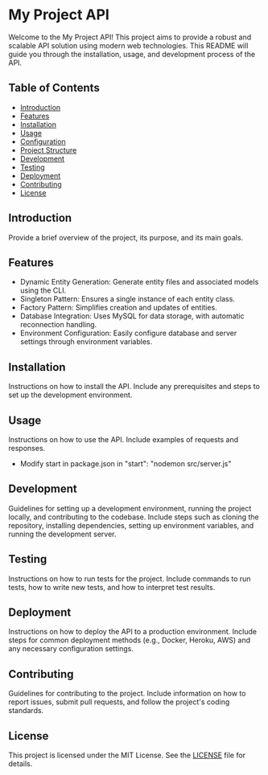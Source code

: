 # My Project API

Welcome to the My Project API! This project aims to provide a robust and scalable API solution using modern web technologies. This README will guide you through the installation, usage, and development process of the API.

## Table of Contents

- [Introduction](#introduction)
- [Features](#features)
- [Installation](#installation)
- [Usage](#usage)
- [Configuration](#configuration)
- [Project Structure](#project-structure)
- [Development](#development)
- [Testing](#testing)
- [Deployment](#deployment)
- [Contributing](#contributing)
- [License](#license)

## Introduction

Provide a brief overview of the project, its purpose, and its main goals.

## Features

- Dynamic Entity Generation: Generate entity files and associated models using the CLI.
- Singleton Pattern: Ensures a single instance of each entity class.
- Factory Pattern: Simplifies creation and updates of entities.
- Database Integration: Uses MySQL for data storage, with automatic reconnection handling.
- Environment Configuration: Easily configure database and server settings through environment variables.

## Installation

Instructions on how to install the API. Include any prerequisites and steps to set up the development environment.

## Usage

Instructions on how to use the API. Include examples of requests and responses.

- Modify start in package.json in "start": "nodemon src/server.js" 

## Development

Guidelines for setting up a development environment, running the project locally, and contributing to the codebase. Include steps such as cloning the repository, installing dependencies, setting up environment variables, and running the development server.

## Testing 

Instructions on how to run tests for the project. Include commands to run tests, how to write new tests, and how to interpret test results.

## Deployment

Instructions on how to deploy the API to a production environment. Include steps for common deployment methods (e.g., Docker, Heroku, AWS) and any necessary configuration settings.

## Contributing

Guidelines for contributing to the project. Include information on how to report issues, submit pull requests, and follow the project's coding standards.

## License

This project is licensed under the MIT License. See the [LICENSE](LICENSE) file for details.